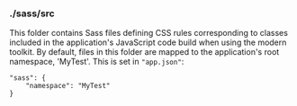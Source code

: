 ### ./sass/src

This folder contains Sass files defining CSS rules corresponding to classes
included in the application's JavaScript code build when using the modern toolkit.
By default, files in this folder are mapped to the application's root namespace, 'MyTest'.
This is set in `"app.json"`:

    "sass": {
        "namespace": "MyTest"
    }